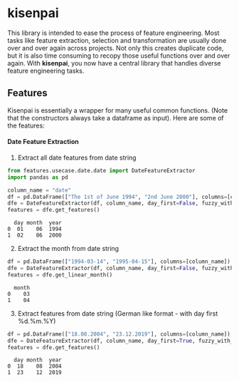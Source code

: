 # kisenpai

This library is intended to ease the process of feature engineering. Most tasks like feature extraction, selection and transformation are usually done over and over again across projects. Not only this creates duplicate code, but it is also time consuming to recopy those useful functions over and over again. With **kisenpai**, you now have a central library that handles diverse feature engineering tasks.

## Features
Kisenpai is essentially a wrapper for many useful common functions. (Note that the constructors always take a dataframe as input). Here are some of the features:

#### Date Feature Extraction
1. Extract all date features from date string
```python
from features.usecase.date.date import DateFeatureExtractor
import pandas as pd

column_name = "date"
df = pd.DataFrame(["The 1st of June 1994", "2nd June 2000"], columns=[column_name])
dfe = DateFeatureExtractor(df, column_name, day_first=False, fuzzy_with_tokens=True)
features = dfe.get_features()
``` 
```shell
  day month  year
0  01    06  1994
1  02    06  2000
```
2. Extract the month from date string
```python
df = pd.DataFrame(["1994-03-14", "1995-04-15"], columns=[column_name])
dfe = DateFeatureExtractor(df, column_name, day_first=False, fuzzy_with_tokens=False)
features = dfe.get_linear_month()
```
```shell
  month
0    03
1    04
```
3. Extract features from date string (German like format - with day first %d.%m.%Y)
```python
df = pd.DataFrame(["18.08.2004", "23.12.2019"], columns=[column_name])
dfe = DateFeatureExtractor(df, column_name, day_first=True, fuzzy_with_tokens=False)
features = dfe.get_features()
```
```shell
  day month  year
0  18    08  2004
1  23    12  2019
```
